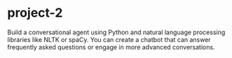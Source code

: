 # project-2
Build a conversational agent using Python and natural language processing libraries like NLTK or spaCy. You can create a chatbot that can answer frequently asked questions or engage in more advanced conversations.

